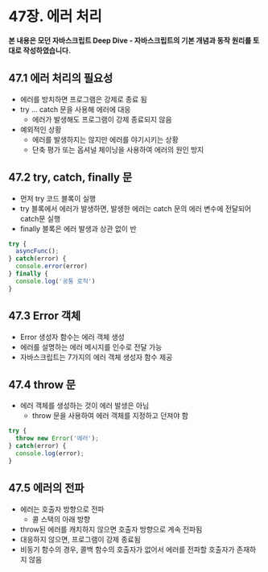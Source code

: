 # 47장. 에러 처리



**본 내용은 모던 자바스크립트 Deep Dive - 자바스크립트의 기본 개념과 동작 원리를 토대로 작성하였습니다.**



## 47.1 에러 처리의 필요성

* 에러를 방치하면 프로그램은 강제로 종료 됨
* try ... catch 문을 사용해 에러에 대응
  * 에러가 발생해도 프로그램이 강제 종료되지 않음
* 예외적인 상황
  * 에러를 발생하지는 않지만 에러를 야기시키는 상황
  * 단축 평가 또는 옵셔널 체이닝을 사용하여 에러의 원인 방지





## 47.2 try, catch, finally 문

* 먼저 try 코드 블록이 실행
* try 블록에서 에러가 발생하면, 발생한 에러는 catch 문의 에러 변수에 전달되어 catch문 실행
* finally 블록은 에러 발생과 상관 없이 반

```JavaScript
try {
  asyncFunc();
} catch(error) {
  console.error(error)
} finally {
  console.log('공통 로직')
}
```



## 47.3 Error 객체

* Error 생성자 함수는 에러 객체 생성
* 에러를 설명하는 에러 메시지를 인수로 전달 가능
* 자바스크립트는 7가지의 에러 객체 생성자 함수 제공



## 47.4 throw 문

* 에러 객체를 생성하는 것이 에러 발생은 아님
  * throw 문을 사용하여 에러 객체를 지정하고 던져야 함

```JavaScript
try {
  throw new Error('에러');
} catch(error) {
  console.log(error);
}
```



## 47.5 에러의 전파

* 에러는 호출자 방향으로 전파
  * 콜 스택의 아래 방향
* throw된 에러를 캐치하지 않으면 호출자 방향으로 계속 전파됨
* 대응하지 않으면, 프로그램이 강제 종료됨
* 비동기 함수의 경우, 콜백 함수의 호출자가 없어서 에러를 전파할 호출자가 존재하지 않음